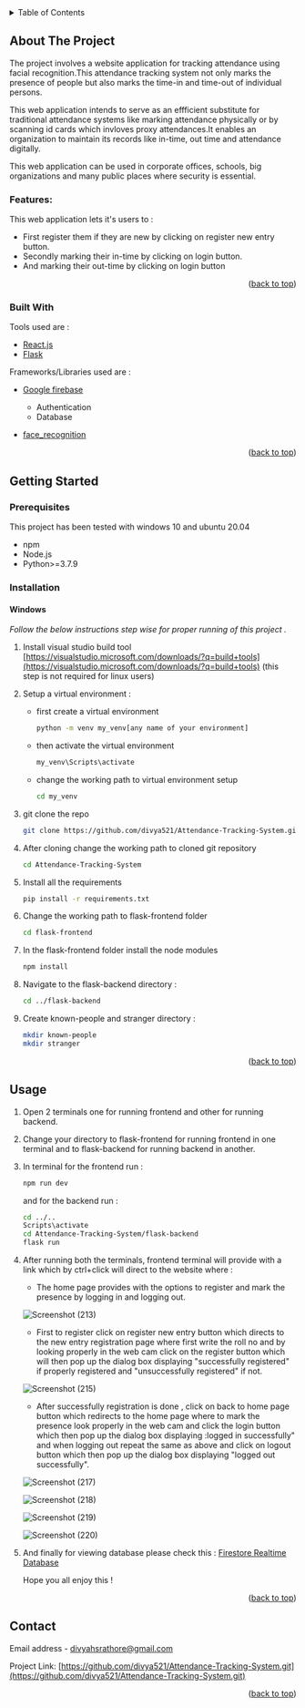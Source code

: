 <!-- <div id="top"></div> -->
<!--
*** Thanks for checking out the Best-README-Template. If you have a suggestion
*** that would make this better, please fork the repo and create a pull request
*** or simply open an issue with the tag "enhancement".
*** Don't forget to give the project a star!
*** Thanks again! Now go create something AMAZING! :D
-->

<!-- PROJECT SHIELDS -->
<!--
*** I'm using markdown "reference style" links for readability.
*** Reference links are enclosed in brackets [ ] instead of parentheses ( ).
*** See the bottom of this document for the declaration of the reference variables
*** for contributors-url, forks-url, etc. This is an optional, concise syntax you may use.
*** https://www.markdownguide.org/basic-syntax/#reference-style-links
-->
<!-- [![Contributors][contributors-shield]][contributors-url]
[![Forks][forks-shield]][forks-url]
[![Stargazers][stars-shield]][stars-url]
[![Issues][issues-shield]][issues-url]
[![MIT License][license-shield]][license-url]
[![LinkedIn][linkedin-shield]][linkedin-url] -->



<!-- PROJECT LOGO -->
<!-- <br />
<div align="center">
  <a href="https://github.com/othneildrew/Best-README-Template">
    <img src="images/logo.png" alt="Logo" width="80" height="80">
  </a>

  <h3 align="center">Best-README-Template</h3>

  <p align="center">
    An awesome README template to jumpstart your projects!
    <br />
    <a href="https://github.com/othneildrew/Best-README-Template"><strong>Explore the docs »</strong></a>
    <br />
    <br />
    <a href="https://github.com/othneildrew/Best-README-Template">View Demo</a>
    ·
    <a href="https://github.com/othneildrew/Best-README-Template/issues">Report Bug</a>
    ·
    <a href="https://github.com/othneildrew/Best-README-Template/issues">Request Feature</a>
  </p>
</div> -->



<!-- TABLE OF CONTENTS -->
<details>
  <summary>Table of Contents</summary>
  <ol>
    <li>
      <a href="#about-the-project">About The Project</a>
      <ul>
        <li><a href="#built-with">Built With</a></li>
      </ul>
    </li>
    <li>
      <a href="#getting-started">Getting Started</a>
      <ul>
        <li><a href="#prerequisites">Prerequisites</a></li>
        <li><a href="#installation">Installation</a></li>
      </ul>
    </li>
    <li><a href="#usage">Usage</a></li>
    <!-- <li><a href="#roadmap">Roadmap</a></li> -->
    <!-- <li><a href="#contributing">Contributing</a></li> -->
    <!-- <li><a href="#license">License</a></li> -->
    <li><a href="#contact">Contact</a></li>
    <!-- <li><a href="#acknowledgments">Acknowledgments</a></li> -->
  </ol>
</details>



<!-- ABOUT THE PROJECT -->
## About The Project

<!-- [![Product Name Screen Shot][product-screenshot]](https://example.com) -->

The project involves a website application for tracking attendance using facial recognition.This attendance tracking system not only marks the presence of people but also marks the time-in and time-out of individual persons.

This web application intends to serve as an effficient substitute for traditional attendance systems like marking attendance physically or by scanning id cards which invloves proxy attendances.It  enables an organization to maintain its records like in-time, out time and attendance digitally.

This web application can be used in corporate offices, schools, big organizations  and many public places where security is essential.

<!-- It  enables an organization to maintain its records like in-time, out time and attendance digitally. Now such digitalization of the system will help in better visualization of the data using graphs to display the no. of employees present today and total work hours of each employee. -->

### Features:
This web application lets it's users to :
* First register them if they are new by clicking on register new entry button.
* Secondly marking their in-time by clicking on login button.
* And marking their out-time by clicking on login button

<!-- Of course, no one template will serve all projects since your needs may be different. So I'll be adding more in the near future. You may also suggest changes by forking this repo and creating a pull request or opening an issue. Thanks to all the people have contributed to expanding this template! -->

<!-- Use the `BLANK_README.md` to get started. -->

<p align="right">(<a href="#top">back to top</a>)</p>



### Built With

 Tools used are :

* [React.js](https://reactjs.org/)
* [Flask](https://flask.palletsprojects.com/en/2.1.x/)

Frameworks/Libraries used are :
* [Google firebase](https://firebase.google.com/?gclid=CjwKCAjwkMeUBhBuEiwA4hpqEK3GpdhUdascT_h2jzUfJk-3nEQxQZdgOTYuxeidAStFt1DrdVX8phoC9TkQAvD_BwE&gclsrc=aw.ds)

    *  Authentication
    *  Database 

* [face_recognition](https://pypi.org/project/face-recognition/)
<p align="right">(<a href="#top">back to top</a>)</p>



<!-- GETTING STARTED -->
## Getting Started

<!-- This is an example of how you may give instructions on setting up your project locally.
To get a local copy up and running follow these simple example steps. -->

### Prerequisites

This project has been tested with windows 10 and ubuntu 20.04 
* npm
* Node.js
* Python>=3.7.9

### Installation

#### Windows
_Follow the below instructions step wise for proper running of this project ._

1. Install visual studio build tool [https://visualstudio.microsoft.com/downloads/?q=build+tools](https://visualstudio.microsoft.com/downloads/?q=build+tools)  (this step is not required for linux users)
2. Setup a virtual environment :

   * first create a virtual environment

      ```sh
      python -m venv my_venv[any name of your environment]
      ```
   * then activate the virtual environment

      ```sh
      my_venv\Scripts\activate
      ```
   * change the working path to virtual environment setup 
      ```sh
      cd my_venv
      ```
3. git clone the repo 
   ```sh
   git clone https://github.com/divya521/Attendance-Tracking-System.git(my repo url)
   ```
4. After cloning change the working path to cloned git repository
   ```sh
   cd Attendance-Tracking-System
   ```
5. Install all the requirements 
   ```sh
   pip install -r requirements.txt
   ```
6. Change the working path to flask-frontend folder
   ```sh
   cd flask-frontend
   ```
7. In the flask-frontend folder install the node modules  
   ```sh
   npm install
   ```

8. Navigate to the flask-backend directory :
   ```sh
   cd ../flask-backend
   ```

9. Create known-people and stranger directory :
    ```sh
    mkdir known-people
    mkdir stranger
    ```
<!-- #### Linux
_Follow the same steps as above with different command line for linux terminal :

1. Install visual studio build tool [] -->

<p align="right">(<a href="#top">back to top</a>)</p>



<!-- USAGE EXAMPLES -->
## Usage

1. Open 2 terminals one for running frontend and other for running backend.
2. Change your directory to flask-frontend for running frontend in one terminal and to flask-backend for running backend in another.
3. In terminal for the frontend run : 

    ```sh
    npm run dev
    ```
   and for the backend run :

    ```sh
    cd ../..
    Scripts\activate
    cd Attendance-Tracking-System/flask-backend
    flask run
    ```
4. After running both the terminals, frontend terminal will provide with a link which by ctrl+click will direct to the website where :

   * The home page provides with the options to register and mark the presence by logging in and logging out.


   ![Screenshot (213)](https://user-images.githubusercontent.com/64090048/170852899-634246dc-1484-410f-83d5-3d87dc2bf131.png)

      
   * First to register click on register new entry button which directs to the new entry registration page where first write the roll no and  by looking properly in the web cam click on the register button which will then pop up the dialog box displaying "successfully registered" if properly registered and "unsuccessfully registered" if not.

   ![Screenshot (215)](https://user-images.githubusercontent.com/64090048/170853022-918cfea4-29a3-4c83-abf8-3c4231dc9eb6.png)


   * After successfully registration is done , click on back to home page button which redirects to the home page where to mark the presence look properly in the web cam and click the login button which then pop up the dialog box displaying :logged in successfully" and when logging out repeat the same as above and click on logout button which then pop up the dialog box displaying "logged out successfully".


   ![Screenshot (217)](https://user-images.githubusercontent.com/64090048/170853046-0d6b4b3e-6cdf-4e5c-9e58-e78ababdd395.png)


   ![Screenshot (218)](https://user-images.githubusercontent.com/64090048/170853984-4499c8f7-569a-4032-ab60-562c809c3353.png)


   ![Screenshot (219)](https://user-images.githubusercontent.com/64090048/170854002-a4b40d38-de3a-422c-bc18-715b41c93da0.png)

   ![Screenshot (220)](https://user-images.githubusercontent.com/64090048/170854014-2e35717f-a891-4589-b390-8045e4f9d4c3.png)


5. And finally for viewing database please check this : 
  [Firestore Realtime Database](https://console.firebase.google.com/u/0/project/face-recognition-d754f/database/face-recognition-d754f-default-rtdb/data)



     Hope you all enjoy this !



<!-- _For more examples, please refer to the [Documentation](https://example.com)_ -->

<p align="right">(<a href="#top">back to top</a>)</p>



<!-- ROADMAP -->
<!-- ## Roadmap

- [x] Add Changelog
- [x] Add back to top links
- [ ] Add Additional Templates w/ Examples
- [ ] Add "components" document to easily copy & paste sections of the readme
- [ ] Multi-language Support
    - [ ] Chinese
    - [ ] Spanish

See the [open issues](https://github.com/othneildrew/Best-README-Template/issues) for a full list of proposed features (and known issues). -->

<!-- <p align="right">(<a href="#top">back to top</a>)</p> -->



<!-- CONTRIBUTING -->
<!-- ## Contributing

Contributions are what make the open source community such an amazing place to learn, inspire, and create. Any contributions you make are **greatly appreciated**.

If you have a suggestion that would make this better, please fork the repo and create a pull request. You can also simply open an issue with the tag "enhancement".
Don't forget to give the project a star! Thanks again!

1. Fork the Project
2. Create your Feature Branch (`git checkout -b feature/AmazingFeature`)
3. Commit your Changes (`git commit -m 'Add some AmazingFeature'`)
4. Push to the Branch (`git push origin feature/AmazingFeature`)
5. Open a Pull Request

<p align="right">(<a href="#top">back to top</a>)</p>



<!-- LICENSE -->
<!-- ## License

Distributed under the MIT License. See `LICENSE.txt` for more information.

<p align="right">(<a href="#top">back to top</a>)</p>

 --> 

<!-- CONTACT -->
## Contact

Email address  -  divyahsrathore@gmail.com

Project Link: [https://github.com/divya521/Attendance-Tracking-System.git](https://github.com/divya521/Attendance-Tracking-System.git)

<p align="right">(<a href="#top">back to top</a>)</p>



<!-- ACKNOWLEDGMENTS -->
<!-- ## Acknowledgments

Use this space to list resources you find helpful and would like to give credit to. I've included a few of my favorites to kick things off!

* [Choose an Open Source License](https://choosealicense.com)
* [GitHub Emoji Cheat Sheet](https://www.webpagefx.com/tools/emoji-cheat-sheet)
* [Malven's Flexbox Cheatsheet](https://flexbox.malven.co/)
* [Malven's Grid Cheatsheet](https://grid.malven.co/)
* [Img Shields](https://shields.io)
* [GitHub Pages](https://pages.github.com)
* [Font Awesome](https://fontawesome.com)
* [React Icons](https://react-icons.github.io/react-icons/search)

<p align="right">(<a href="#top">back to top</a>)</p>
 -->


<!-- MARKDOWN LINKS & IMAGES -->
<!-- https://www.markdownguide.org/basic-syntax/#reference-style-links -->
[contributors-shield]: https://img.shields.io/github/contributors/othneildrew/Best-README-Template.svg?style=for-the-badge
[contributors-url]: https://github.com/othneildrew/Best-README-Template/graphs/contributors
[forks-shield]: https://img.shields.io/github/forks/othneildrew/Best-README-Template.svg?style=for-the-badge
[forks-url]: https://github.com/othneildrew/Best-README-Template/network/members
[stars-shield]: https://img.shields.io/github/stars/othneildrew/Best-README-Template.svg?style=for-the-badge
[stars-url]: https://github.com/othneildrew/Best-README-Template/stargazers
[issues-shield]: https://img.shields.io/github/issues/othneildrew/Best-README-Template.svg?style=for-the-badge
[issues-url]: https://github.com/othneildrew/Best-README-Template/issues
[license-shield]: https://img.shields.io/github/license/othneildrew/Best-README-Template.svg?style=for-the-badge
[license-url]: https://github.com/othneildrew/Best-README-Template/blob/master/LICENSE.txt
[linkedin-shield]: https://img.shields.io/badge/-LinkedIn-black.svg?style=for-the-badge&logo=linkedin&colorB=555
[linkedin-url]: https://linkedin.com/in/othneildrew
[product-screenshot]: images/screenshot.png
